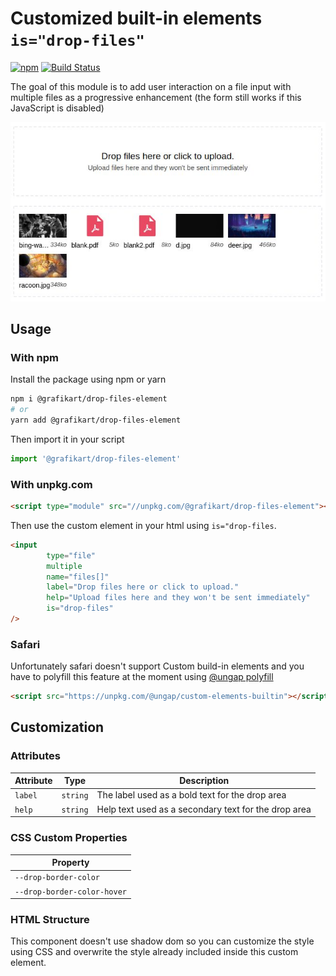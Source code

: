 # Customized built-in elements `is="drop-files"`

[![npm](https://img.shields.io/npm/v/@grafikart/drop-files-element.svg)](http://npm.im/@grafikart/drop-files-element)
[![Build Status](https://travis-ci.org/Grafikart/CustomElement-DropFiles.svg?branch=master)](https://travis-ci.org/Grafikart/CustomElement-DropFiles)

The goal of this module is to add user interaction on a file input with multiple files as a progressive enhancement (the form still works if this JavaScript is disabled)

![](preview.jpg)

## Usage

### With npm

Install the package using npm or yarn

```bash
npm i @grafikart/drop-files-element
# or
yarn add @grafikart/drop-files-element
```

Then import it in your script

```js
import '@grafikart/drop-files-element'
```

### With unpkg.com

```html
<script type="module" src="//unpkg.com/@grafikart/drop-files-element"></script>
```

Then use the custom element in your html using `is="drop-files`.

```html
<input
        type="file"
        multiple
        name="files[]"
        label="Drop files here or click to upload."
        help="Upload files here and they won't be sent immediately"
        is="drop-files"
/>
```

### Safari

Unfortunately safari doesn't support Custom build-in elements and you have to polyfill this feature at the moment using [@ungap polyfill](https://github.com/ungap/custom-elements-builtin)

```html
<script src="https://unpkg.com/@ungap/custom-elements-builtin"></script>
```

## Customization

### Attributes

| Attribute | Type     | Description                                          |
|-----------|----------|------------------------------------------------------|
| `label`   | `string` | The label used as a bold text for the drop area      |
| `help`   | `string` | Help text used as a secondary text for the drop area  |

### CSS Custom Properties

| Property                    |
|-----------------------------|
| `--drop-border-color`       |
| `--drop-border-color-hover` |

### HTML Structure

This component doesn't use shadow dom so you can customize the style using CSS and overwrite the style already included inside this custom element.
